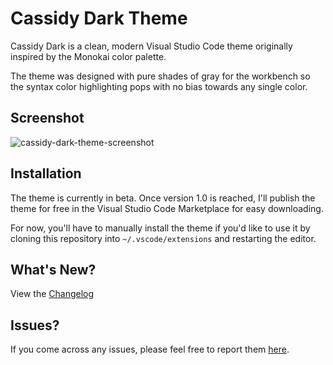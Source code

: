 # Cassidy Dark Theme

Cassidy Dark is a clean, modern Visual Studio Code theme originally inspired by the Monokai color palette.

The theme was designed with pure shades of gray for the workbench so the syntax color highlighting pops with no bias towards any single color.

## Screenshot

![cassidy-dark-theme-screenshot](https://github.com/jacobcassidy/vscode-cassidy-dark-theme/blob/main/images/cassidy-dark-theme-screenshot.png)

## Installation

The theme is currently in beta. Once version 1.0 is reached, I'll publish the theme for free in the Visual Studio Code Marketplace for easy downloading.

For now, you'll have to manually install the theme if you'd like to use it by cloning this repository into `~/.vscode/extensions` and restarting the editor.

## What's New?

View the [Changelog](https://github.com/jacobcassidy/vscode-cassidy-dark-theme/blob/main/CHANGELOG.md)

## Issues?

If you come across any issues, please feel free to report them [here](https://github.com/jacobcassidy/vscode-cassidy-dark-theme/issues).
